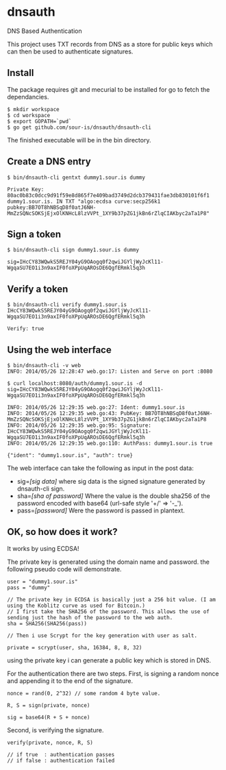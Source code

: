 dnsauth
=======

DNS Based Authentication 

This project uses TXT records from DNS as a store for public keys which can then be used to authenticate signatures.

Install
-------

The package requires git and mecurial to be installed for go to fetch the dependancies. 

    $ mkdir workspace
    $ cd workspace
    $ export GOPATH=`pwd`
    $ go get github.com/sour-is/dnsauth/dnsauth-cli

The finished executable will be in the bin directory.


Create a DNS entry
------------------

    $ bin/dnsauth-cli gentxt dummy1.sour.is dummy
    
    Private Key: 80ac0b83c0dcc9d91f59e8d865f7e409bad3749d2dcb379431fae3db830101f6f1
    dummy1.sour.is. IN TXT "algo:ecdsa curve:secp256k1 pubkey:BB7OT8hNBSqD8f0atJ6NH-MmZzSQNcSOKSjEjxOlKNHcL8lzVVPt_1XY9b37pZG1jkBn6rZlqCIAKbyc2aTa1P8"

   

Sign a token
------------

    $ bin/dnsauth-cli sign dummy1.sour.is dummy
    
    sig=IHcCY83WQwkS5REJY04yG9OAogq0f2qwiJGYljWyJcKl11-WgqaSU7EO1i3n9axIF0foXPpUqAROsDE6QgfERmkl5q3h


Verify a token
--------------

    $ bin/dnsauth-cli verify dummy1.sour.is IHcCY83WQwkS5REJY04yG9OAogq0f2qwiJGYljWyJcKl11-WgqaSU7EO1i3n9axIF0foXPpUqAROsDE6QgfERmkl5q3h
    
    Verify: true

Using the web interface
-----------------------

    $ bin/dnsauth-cli -v web
    INFO: 2014/05/26 12:28:47 web.go:17: Listen and Serve on port :8080 
    
    $ curl localhost:8080/auth/dummy1.sour.is -d sig=IHcCY83WQwkS5REJY04yG9OAogq0f2qwiJGYljWyJcKl11-WgqaSU7EO1i3n9axIF0foXPpUqAROsDE6QgfERmkl5q3h
    
    INFO: 2014/05/26 12:29:35 web.go:27: Ident: dummy1.sour.is
    INFO: 2014/05/26 12:29:35 web.go:43: PubKey: BB7OT8hNBSqD8f0atJ6NH-MmZzSQNcSOKSjEjxOlKNHcL8lzVVPt_1XY9b37pZG1jkBn6rZlqCIAKbyc2aTa1P8
    INFO: 2014/05/26 12:29:35 web.go:95: Signature: IHcCY83WQwkS5REJY04yG9OAogq0f2qwiJGYljWyJcKl11-WgqaSU7EO1i3n9axIF0foXPpUqAROsDE6QgfERmkl5q3h
    INFO: 2014/05/26 12:29:35 web.go:110: AuthPass: dummy1.sour.is true
    
    {"ident": "dummy1.sour.is", "auth": true}

The web interface can take the following as input in the post data: 

- sig=*[sig data]* where sig data is the signed signature generated by dnsauth-cli sign.
- sha=*[sha of password]* Where the value is the double sha256 of the password encoded with base64 (url-safe style '+/' => '-_').
- pass=*[password]* Were the password is passed in plantext.


OK, so how does it work?
-----------------------

It works by using ECDSA! 

The private key is generated using the domain name and password. the following pseudo code will demonstrate. 


    user = "dummy1.sour.is"
    pass = "dummy"
   
    // The private key in ECDSA is basically just a 256 bit value. (I am using the Koblitz curve as used for Bitcoin.)
    // I first take the SHA256 of the password. This allows the use of sending just the hash of the password to the web auth. 
    sha = SHA256(SHA256(pass)) 
   
    // Then i use Scrypt for the key generation with user as salt. 
   
    private = scrypt(user, sha, 16384, 8, 8, 32)

using the private key i can generate a public key which is stored in DNS.


For the authentication there are two steps. 
First, is signing a random nonce and appending it to the end of the signature. 

    nonce = rand(0, 2^32) // some random 4 byte value.

    R, S = sign(private, nonce)
    
    sig = base64(R + S + nonce)
    

Second, is verifying the signature.
  
    verify(private, nonce, R, S)
    
    // if true  : authentication passes
    // if false : authentication failed
